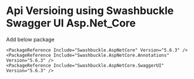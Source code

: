 # Api Versioing using Swashbuckle Swagger UI Asp.Net_Core
Add below package

    <PackageReference Include="Swashbuckle.AspNetCore" Version="5.6.3" />
    <PackageReference Include="Swashbuckle.AspNetCore.Annotations" Version="5.6.3" />
    <PackageReference Include="Swashbuckle.AspNetCore.SwaggerUI" Version="5.6.3" />
